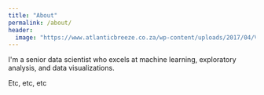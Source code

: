 ```yaml
---
title: "About"
permalink: /about/
header:
  image: "https://www.atlanticbreeze.co.za/wp-content/uploads/2017/04/V-A-Waterfront.jpg"
---
```


I'm a senior data scientist who excels at machine learning, exploratory analysis, and data visualizations.

Etc, etc, etc
